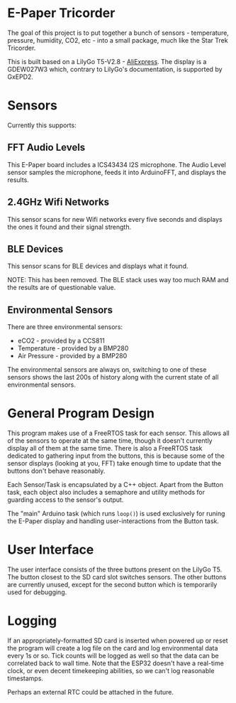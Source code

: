 # E-Paper Tricorder

The goal of this project is to put together a bunch of sensors - temperature, pressure, humidity, CO2, etc - into a small package, much like the Star Trek Tricorder.

This is built based on a LilyGo T5-V2.8 - [AliExpress](https://www.aliexpress.com/item/32867880658.html).  The display is a GDEW027W3 which, contrary to LilyGo's documentation, is supported by GxEPD2.

# Sensors

Currently this supports:

## FFT Audio Levels

This E-Paper board includes a ICS43434 I2S microphone.  The Audio Level sensor samples the microphone, feeds it into ArduinoFFT, and displays the results.

## 2.4GHz Wifi Networks

This sensor scans for new Wifi networks every five seconds and displays the ones it found and their signal strength.

## BLE Devices

This sensor scans for BLE devices and displays what it found.

NOTE:  This has been removed.  The BLE stack uses way too much RAM and the results are of questionable value.

## Environmental Sensors

There are three environmental sensors:

* eCO2 - provided by a CCS811
* Temperature - provided by a BMP280
* Air Pressure - provided by a BMP280

The environmental sensors are always on, switching to one of these sensors shows the last 200s of history along with the current state of all environmental sensors.

# General Program Design

This program makes use of a FreeRTOS task for each sensor.  This allows all of the sensors to operate at the same time, though it doesn't currently display all of them at the same time.  There is also a FreeRTOS task dedicated to gathering input from the buttons, this is because some of the sensor displays (looking at you, FFT) take enough time to update that the buttons don't behave reasonably.

Each Sensor/Task is encapsulated by a C++ object.  Apart from the Button task, each object also includes a semaphore and utility methods for guarding access to the sensor's output.

The "main" Arduino task (which runs `loop()`) is used exclusively for runing the E-Paper display and handling user-interactions from the Button task.

# User Interface

The user interface consists of the three buttons present on the LilyGo T5.  The button closest to the SD card slot switches sensors.  The other buttons are currently unused, except for the second button which is temporarily used for debugging.

# Logging

If an appropriately-formatted SD card is inserted when powered up or reset the program will create a log file on the card and log environmental data every 1s or so.  Tick counts will be logged as well so that the data can be correlated back to wall time.  Note that the ESP32 doesn't have a real-time clock, or even decent timekeeping abilities, so we can't log reasonable timestamps.

Perhaps an external RTC could be attached in the future.